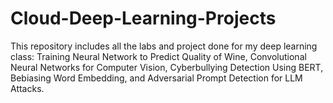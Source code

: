 # Cloud-Deep-Learning-Projects
This repository includes all the labs and project done for my deep learning class: Training Neural Network to Predict Quality of Wine, Convolutional Neural Networks for Computer Vision, Cyberbullying Detection Using BERT, Bebiasing Word Embedding, and Adversarial Prompt Detection for LLM Attacks.
